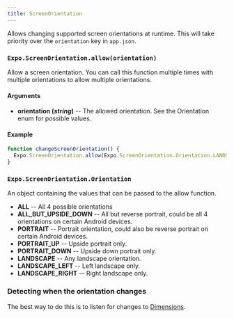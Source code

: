 ```yaml
---
title: ScreenOrientation
---
```


Allows changing supported screen orientations at runtime. This will take priority over the `orientation` key in `app.json`.

### `Expo.ScreenOrientation.allow(orientation)`

Allow a screen orientation. You can call this function multiple times with multiple orientations to allow multiple orientations.

#### Arguments

-   **orientation (_string_)** -- The allowed orientation. See the Orientation enum for possible values.

#### Example

```javascript
function changeScreenOrientation() {
  Expo.ScreenOrientation.allow(Expo.ScreenOrientation.Orientation.LANDSCAPE);
}
```

### `Expo.ScreenOrientation.Orientation`

An object containing the values that can be passed to the allow function.

-   **ALL** -- All 4 possible orientations
-   **ALL_BUT_UPSIDE_DOWN** -- All but reverse portrait, could be all 4 orientations on certain Android devices.
-   **PORTRAIT** -- Portrait orientation, could also be reverse portrait on certain Android devices.
-   **PORTRAIT_UP** -- Upside portrait only.
-   **PORTRAIT_DOWN** -- Upside down portrait only.
-   **LANDSCAPE** -- Any landscape orientation.
-   **LANDSCAPE_LEFT** -- Left landscape only.
-   **LANDSCAPE_RIGHT** -- Right landscape only.

### Detecting when the orientation changes

The best way to do this is to listen for changes to [Dimensions](https://facebook.github.io/react-native/docs/dimensions.html).
